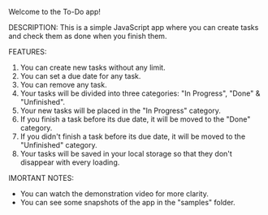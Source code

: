 Welcome to the To-Do app!

DESCRIPTION:
This is a simple JavaScript app where you can create tasks and check them as done when you finish them.

FEATURES:
1. You can create new tasks without any limit.
2. You can set a due date for any task.
3. You can remove any task.
4. Your tasks will be divided into three categories: "In Progress", "Done" & "Unfinished".
5. Your new tasks will be placed in the "In Progress" category.
6. If you finish a task before its due date, it will be moved to the "Done" category.
7. If you didn't finish a task before its due date, it will be moved to the "Unfinished" category.
8. Your tasks will be saved in your local storage so that they don't disappear with every loading.

IMORTANT NOTES:
* You can watch the demonstration video for more clarity.
* You can see some snapshots of the app in the "samples" folder.
